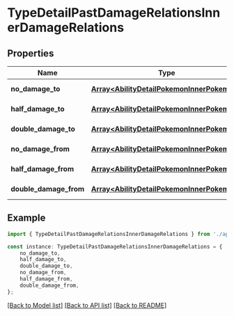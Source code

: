 # TypeDetailPastDamageRelationsInnerDamageRelations


## Properties

Name | Type | Description | Notes
------------ | ------------- | ------------- | -------------
**no_damage_to** | [**Array&lt;AbilityDetailPokemonInnerPokemon&gt;**](AbilityDetailPokemonInnerPokemon.md) |  | [default to undefined]
**half_damage_to** | [**Array&lt;AbilityDetailPokemonInnerPokemon&gt;**](AbilityDetailPokemonInnerPokemon.md) |  | [default to undefined]
**double_damage_to** | [**Array&lt;AbilityDetailPokemonInnerPokemon&gt;**](AbilityDetailPokemonInnerPokemon.md) |  | [default to undefined]
**no_damage_from** | [**Array&lt;AbilityDetailPokemonInnerPokemon&gt;**](AbilityDetailPokemonInnerPokemon.md) |  | [default to undefined]
**half_damage_from** | [**Array&lt;AbilityDetailPokemonInnerPokemon&gt;**](AbilityDetailPokemonInnerPokemon.md) |  | [default to undefined]
**double_damage_from** | [**Array&lt;AbilityDetailPokemonInnerPokemon&gt;**](AbilityDetailPokemonInnerPokemon.md) |  | [default to undefined]

## Example

```typescript
import { TypeDetailPastDamageRelationsInnerDamageRelations } from './api';

const instance: TypeDetailPastDamageRelationsInnerDamageRelations = {
    no_damage_to,
    half_damage_to,
    double_damage_to,
    no_damage_from,
    half_damage_from,
    double_damage_from,
};
```

[[Back to Model list]](../README.md#documentation-for-models) [[Back to API list]](../README.md#documentation-for-api-endpoints) [[Back to README]](../README.md)
